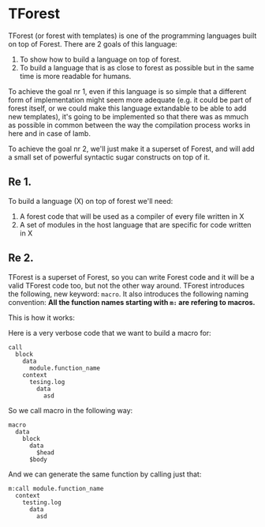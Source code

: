 # TForest

TForest (or forest with templates) is one of the programming languages built on top of Forest. There are 2 goals of this language:
1. To show how to build a language on top of forest.
2. To build a language that is as close to forest as possible but in the same time is more readable for humans.

To achieve the goal nr 1, even if this language is so simple that a different form of implementation might seem more adequate (e.g. it could be part of forest itself, or we could make this language extandable to be able to add new templates), it's going to be implemented so that there was as mmuch as possible in common between the way the compilation process works in here and in case of lamb.

To achieve the goal nr 2, we'll just make it a superset of Forest, and will add a small set of powerful syntactic sugar constructs on top of it.

## Re 1.

To build a language (X) on top of forest we'll need:
1. A forest code that will be used as a compiler of every file written in X
2. A set of modules in the host language that are specific for code written in X

## Re 2.

TForest is a superset of Forest, so you can write Forest code and it will be a valid TForest code too, but not the other way around. TForest introduces the following, new keyword: `macro`. It also introduces the following naming convention: **All the function names starting with `m:` are refering to macros.**

This is how it works:

Here is a very verbose code that we want to build a macro for:
```
call
  block
    data
      module.function_name
    context
      tesing.log
        data
          asd
```
So we call macro in the following way:
```
macro
  data
    block
      data
        $head
      $body
```
And we can generate the same function by calling just that:
```
m:call module.function_name
  context
    testing.log
      data
        asd
```
